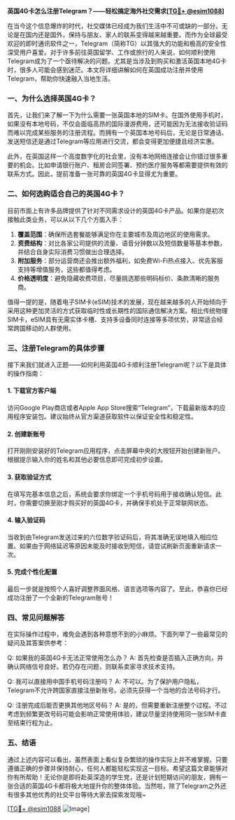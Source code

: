 **英国4G卡怎么注册Telegram？——轻松搞定海外社交需求[[TG💪+ @esim1088](https://t.me/s/esim1088)]**

在当今这个信息爆炸的时代，社交媒体已经成为我们生活中不可或缺的一部分。无论是在国内还是国外，保持与朋友、家人的联系变得越来越重要。而作为全球最受欢迎的即时通讯软件之一，Telegram（简称TG）以其强大的功能和极高的安全性深受用户喜爱。对于许多前往英国留学、工作或旅行的人来说，如何顺利使用Telegram成为了一个亟待解决的问题。尤其是当涉及到购买和激活英国本地4G卡时，很多人可能会感到迷茫。本文将详细讲解如何在英国成功注册并使用Telegram，帮助你快速融入当地生活。

### 一、为什么选择英国4G卡？

首先，让我们来了解一下为什么需要一张英国本地的SIM卡。在国外使用手机时，如果没有本地号码，不仅会面临高昂的国际漫游费用，还可能因为无法接收验证码而难以完成某些服务的注册流程。而拥有一个英国本地号码后，无论是日常通话、发送短信还是通过Telegram等应用进行交流，都会变得更加便捷且经济实惠。

此外，在英国这样一个高度数字化的社会里，没有本地网络连接会让你错过很多重要的机会。比如申请银行账户、租房合同签署、预约医疗服务等都需要提供有效的联系方式。因此，提前准备一张可靠的英国4G卡显得尤为重要。

### 二、如何选购适合自己的英国4G卡？

目前市面上有许多品牌提供了针对不同需求设计的英国4G卡产品。如果你是初次接触此类业务，可以从以下几个方面入手：

1. **覆盖范围**：确保所选套餐能够满足你在主要城市及周边地区的使用需求。
2. **资费结构**：对比各家公司提供的流量、语音分钟数以及短信数量等基本参数，并结合自身实际消费习惯做出合理选择。
3. **附加服务**：部分运营商还会推出额外福利，如免费Wi-Fi热点接入、优先客服支持等增值服务，这些都值得考虑。
4. **价格透明度**：避免隐藏收费项目，尽量挑选那些明码标价、条款清晰的服务商。

值得一提的是，随着电子SIM卡(eSIM)技术的发展，现在越来越多的人开始倾向于采用这种更加灵活的方式获取临时性或长期性的国际通信解决方案。相比传统物理SIM卡，eSIM具有无需实体卡槽、支持多设备同时连接等多项优势，非常适合经常跨国移动的人群使用。

### 三、注册Telegram的具体步骤

接下来我们就进入正题——如何利用英国4G卡顺利注册Telegram呢？以下是具体的操作指南：

#### 1. 下载官方客户端
访问Google Play商店或者Apple App Store搜索“Telegram”，下载最新版本的应用程序安装包。建议始终从官方渠道获取软件以保证安全性和稳定性。

#### 2. 创建新账号
打开刚刚安装好的Telegram应用程序，点击屏幕中央的大按钮开始创建新账户。根据提示输入你的姓名和其他必要信息即可完成初步设置。

#### 3. 获取验证方式
在填写完基本信息之后，系统会要求你绑定一个手机号码用于接收确认短信。此时，你需要切换至刚才购买好的英国4G卡，并确保手机处于正常联网状态。

#### 4. 输入验证码
当收到由Telegram发送过来的六位数字验证码后，将其准确无误地填入相应位置。如果由于网络延迟等原因未能及时接收到短信，请尝试刷新页面重新请求一次。

#### 5. 完成个性化配置
最后一步就是按照个人喜好调整界面风格、语言选项等内容了。至此，恭喜你已经成功注册了一个全新的Telegram账号！

### 四、常见问题解答

在实际操作过程中，难免会遇到各种意想不到的小麻烦。下面列举了一些最常见的疑问及其答案供参考：

Q: 如果我的英国4G卡无法正常使用怎么办？
A: 首先检查是否插入正确方向，并确认网络信号良好。若仍存在问题，则联系卖家寻求技术支持。

Q: 我可以直接用中国手机号码注册吗？
A: 不可以。为了保护用户隐私，Telegram不允许跨国家直接注册新账号。必须先获得一个当地的合法号码才行。

Q: 注册完成后能否更换其他地区号码？
A: 是的，但需要重新注册整个过程。不过考虑到频繁更改号码可能会影响正常使用体验，建议尽量坚持使用同一张SIM卡直至结束行程为止。

### 五、结语

通过上述内容可以看出，虽然表面上看似复杂繁琐的操作实际上并不难掌握。只要遵循正确的步骤并保持耐心，任何人都能轻松实现这一目标。希望这篇文章能够对你有所帮助！无论你是即将赴英深造的学生党，还是计划短期访问的朋友，拥有一张合适的英国4G卡都将极大地提升你的整体体验。当然啦，除了Telegram之外还有很多其他优秀的社交平台等待大家去探索发现哦~

[[TG💪+ @esim1088](https://t.me/s/esim1088) ![Image](https://i.postimg.cc/4NQfJmqS/Snipaste-2025-05-13-00-14-12.png)]